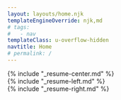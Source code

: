```yaml
---
layout: layouts/home.njk
templateEngineOverride: njk,md
# tags:
#   - nav
templateClass: u-overflow-hidden
navtitle: Home
# permalink: /
---
```


<div class="o-grid o-grid--flex o-grid--matrix">
  <div class="o-grid__item u-width-12/12 u-width-12/12@sm u-width-8/12@md u-width-5/12@lg">
    <div class="t-white u-pt-sm u-pb-sm u-pl-sm u-pr-sm">
      {% include "_resume-center.md" %}
    </div>
  </div>

  <div class="o-grid__item u-width-12/12 u-width-6/12@sm u-width-4/12@md u-width-3/12@lg u-order-neg-1@md u-flex">
    <div class="t-black u-pt-sm u-pb-sm u-pl-sm u-pr-sm">
      {% include "_resume-left.md" %}
    </div>
  </div>

  <div class="o-grid__item u-width-12/12 u-width-4/12@lg">
    <div class="t-gray u-pt-sm u-pb-sm u-pl-sm u-pr-sm">
      {% include "_resume-right.md" %}
    </div>
  </div>
</div>

<!-- <hr> -->

<!-- ## Blog (Coming Soon) -->
<!-- <h1>Latest 3 Posts</h1> -->

<!-- {% set postslist = collections.posts %} -->
<!-- {% include "postslist.njk" %} -->

<!-- <p>More posts can be found in <a href="{{ '/posts/' | url }}">the archive</a>.</p> -->
